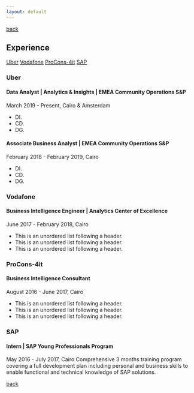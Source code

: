 ```yaml
---
layout: default
---
```

[back](./)
## Experience
[Uber](#vodafone)
[Vodafone](#vodafone)
[ProCons-4it](#ProCons-4it)
[SAP](#SAP)


### <a name="uber"></a> Uber
#### Data Analyst | Analytics & Insights | EMEA Community Operations S&P
March 2019 - Present, Cairo & Amsterdam
*   DI.
*   CD.
*   DG.

#### Associate Business Analyst | EMEA Community Operations S&P
February 2018 - February 2019, Cairo
*   DI.
*   CD.
*   DG.

### <a name="vodafone"></a> Vodafone
#### Business Intelligence Engineer | Analytics Center of Excellence
June 2017 - February 2018,  Cairo
*   This is an unordered list following a header.
*   This is an unordered list following a header.
*   This is an unordered list following a header.

### <a name="ProCons-4it"></a>  ProCons-4it
#### Business Intelligence Consultant
August 2016 - June 2017,  Cairo
*   This is an unordered list following a header.
*   This is an unordered list following a header.
*   This is an unordered list following a header.

### <a name="SAP"></a> SAP
#### Intern | SAP Young Professionals Program
May 2016 - July 2017,  Cairo
  Comprehensive 3 months training program covering a full development plan including personal and business skills to enable functional and technical knowledge of SAP solutions.


[back](./)
